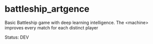 # battleship_artgence
Basic Battleship game with deep learning intelligence. The &lt;machine> improves every match for each distinct player


Status: DEV
